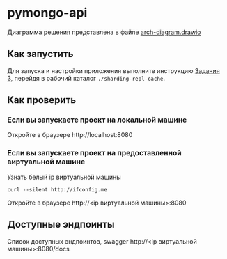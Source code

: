# pymongo-api

Диаграмма решения представлена в файле [arch-diagram.drawio](./arch-diagram.drawio)

## Как запустить

Для запуска и настройки приложения выполните инструкцию [Задания 3](./mongo-sharding-repl/README.md), перейдя в рабочий каталог `./sharding-repl-cache`.

## Как проверить

### Если вы запускаете проект на локальной машине

Откройте в браузере http://localhost:8080

### Если вы запускаете проект на предоставленной виртуальной машине

Узнать белый ip виртуальной машины

```shell
curl --silent http://ifconfig.me
```

Откройте в браузере http://<ip виртуальной машины>:8080

## Доступные эндпоинты

Список доступных эндпоинтов, swagger http://<ip виртуальной машины>:8080/docs